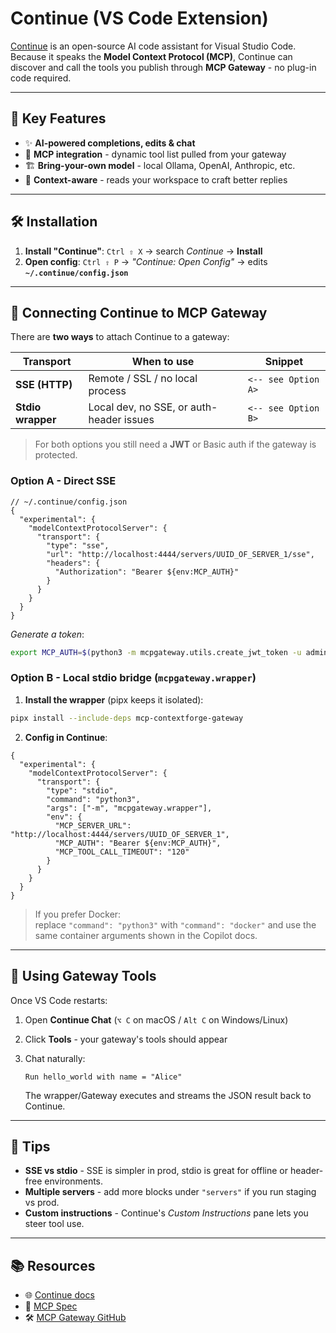 # Continue (VS Code Extension)

[Continue](https://www.continue.dev/) is an open-source AI code assistant for Visual Studio
Code.
Because it speaks the **Model Context Protocol (MCP)**, Continue can discover and call the
tools you publish through **MCP Gateway** - no plug-in code required.

---

## 🧰 Key Features

* ✨ **AI-powered completions, edits & chat**
* 🔌 **MCP integration** - dynamic tool list pulled from your gateway
* 🏗 **Bring-your-own model** - local Ollama, OpenAI, Anthropic, etc.
* 🧠 **Context-aware** - reads your workspace to craft better replies

---

## 🛠 Installation

1. **Install "Continue"**: `Ctrl ⇧ X` → search *Continue* → **Install**
2. **Open config**: `Ctrl ⇧ P` → *"Continue: Open Config"*
   → edits **`~/.continue/config.json`**

---

## 🔗 Connecting Continue to MCP Gateway

There are **two ways** to attach Continue to a gateway:

| Transport | When to use | Snippet |
|-----------|-------------|---------|
| **SSE (HTTP)** | Remote / SSL / no local process | `<-- see Option A>` |
| **Stdio wrapper** | Local dev, no SSE, or auth-header issues | `<-- see Option B>` |

> For both options you still need a **JWT** or Basic auth if the gateway is protected.

### Option A - Direct SSE

```jsonc
// ~/.continue/config.json
{
  "experimental": {
    "modelContextProtocolServer": {
      "transport": {
        "type": "sse",
        "url": "http://localhost:4444/servers/UUID_OF_SERVER_1/sse",
        "headers": {
          "Authorization": "Bearer ${env:MCP_AUTH}"
        }
      }
    }
  }
}
```

*Generate a token*:

```bash
export MCP_AUTH=$(python3 -m mcpgateway.utils.create_jwt_token -u admin@example.com --secret my-test-key)
```

### Option B - Local stdio bridge (`mcpgateway.wrapper`)

1. **Install the wrapper** (pipx keeps it isolated):

```bash
pipx install --include-deps mcp-contextforge-gateway
```

2. **Config in Continue**:

```jsonc
{
  "experimental": {
    "modelContextProtocolServer": {
      "transport": {
        "type": "stdio",
        "command": "python3",
        "args": ["-m", "mcpgateway.wrapper"],
        "env": {
          "MCP_SERVER_URL": "http://localhost:4444/servers/UUID_OF_SERVER_1",
          "MCP_AUTH": "Bearer ${env:MCP_AUTH}",
          "MCP_TOOL_CALL_TIMEOUT": "120"
        }
      }
    }
  }
}
```

> If you prefer Docker:<br/>
> replace `"command": "python3"` with `"command": "docker"` and use the same container
> arguments shown in the Copilot docs.

---

## 🧪 Using Gateway Tools

Once VS Code restarts:

1. Open **Continue Chat** (`⌥ C` on macOS / `Alt C` on Windows/Linux)
2. Click **Tools** - your gateway's tools should appear
3. Chat naturally:

   ```
   Run hello_world with name = "Alice"
   ```

   The wrapper/Gateway executes and streams the JSON result back to Continue.

---

## 📝 Tips

* **SSE vs stdio** - SSE is simpler in prod, stdio is great for offline or
  header-free environments.
* **Multiple servers** - add more blocks under `"servers"` if you run staging vs prod.
* **Custom instructions** - Continue's *Custom Instructions* pane lets you steer tool use.

---

## 📚 Resources

* 🌐 [Continue docs](https://docs.continue.dev/)
* 📖 [MCP Spec](https://modelcontextprotocol.io/)
* 🛠 [MCP Gateway GitHub](https://github.com/ibm/mcp-context-forge)
